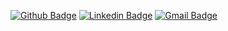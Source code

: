 [![Github Badge](https://img.shields.io/badge/-GitHub-000?style=flat-square&logo=Github&logoColor=white&link=https://github.com/conradosu)](https://github.com/conradosu)
[![Linkedin Badge](https://img.shields.io/badge/-Linkedin-000?style=flat-square&logo=Linkedin&logoColor=white&link=https://www.linkedin.com/in/victor-conrado/)](https://www.linkedin.com/in/victor-conrado/)
[![Gmail Badge](https://img.shields.io/badge/-Gmail-000?style=flat-square&logo=Gmail&logoColor=white&link=mailto:conrado@gestaoemdados.com)](conrado@gestaoemdados.com)
